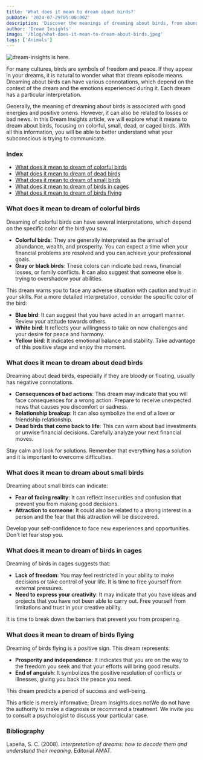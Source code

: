 ```yaml
---
title: 'What does it mean to dream about birds?'
pubDate: '2024-07-29T05:00:00Z'
description: 'Discover the meanings of dreaming about birds, from abundance and freedom to warnings about loss and conflict.'
author: 'Dream Insights'
image: '/blog/what-does-it-mean-to-dream-about-birds.jpeg'
tags: ['Animals']
---
```


![dream-insights is here.](/blog/what-does-it-mean-to-dream-about-birds.jpeg)

For many cultures, birds are symbols of freedom and peace. If they appear in your dreams, it is natural to wonder what that dream episode means. Dreaming about birds can have various connotations, which depend on the context of the dream and the emotions experienced during it. Each dream has a particular interpretation.

Generally, the meaning of dreaming about birds is associated with good energies and positive omens. However, it can also be related to losses or bad news. In this Dream Insights article, we will explore what it means to dream about birds, focusing on colorful, small, dead, or caged birds. With all this information, you will be able to better understand what your subconscious is trying to communicate.

### Index

- [What does it mean to dream of colorful birds](#what-does-it-mean-to-dream-of-colorful-birds)
- [What does it mean to dream of dead birds](#what-does-it-mean-to-dream-of-dead-birds)
- [What does it mean to dream of small birds](#what-does-it-mean-to-dream-of-small-birds)
- [What does it mean to dream of birds in cages](#what-does-it-mean-to-dream-of-birds-in-cages)
- [What does it mean to dream of birds flying](#what-does-it-mean-to-dream-of-birds-flying)

### What does it mean to dream of colorful birds

Dreaming of colorful birds can have several interpretations, which depend on the specific color of the bird you saw. 

- **Colorful birds**: They are generally interpreted as the arrival of abundance, wealth, and prosperity. You can expect a time when your financial problems are resolved and you can achieve your professional goals.
- **Gray or black birds**: These colors can indicate bad news, financial losses, or family conflicts. It can also suggest that someone else is trying to overshadow your abilities.

This dream warns you to face any adverse situation with caution and trust in your skills. For a more detailed interpretation, consider the specific color of the bird:
- **Blue bird**: It can suggest that you have acted in an arrogant manner. Review your attitude towards others. 
- **White bird**: It reflects your willingness to take on new challenges and your desire for peace and harmony. 
- **Yellow bird**: It indicates emotional balance and stability. Take advantage of this positive stage and enjoy the moment. 

### What does it mean to dream about dead birds

Dreaming about dead birds, especially if they are bloody or floating, usually has negative connotations. 

- **Consequences of bad actions**: This dream may indicate that you will face consequences for a wrong action. Prepare to receive unexpected news that causes you discomfort or sadness.
- **Relationship breakup**: It can also symbolize the end of a love or friendship relationship.
- **Dead birds that come back to life**: This can warn about bad investments or unwise financial decisions. Carefully analyze your next financial moves.

Stay calm and look for solutions. Remember that everything has a solution and it is important to overcome difficulties.

### What does it mean to dream about small birds

Dreaming about small birds can indicate:

- **Fear of facing reality**: It can reflect insecurities and confusion that prevent you from making good decisions.
- **Attraction to someone**: It could also be related to a strong interest in a person and the fear that this attraction will be discovered.

Develop your self-confidence to face new experiences and opportunities. Don't let fear stop you.

### What does it mean to dream of birds in cages

Dreaming of birds in cages suggests that:

- **Lack of freedom**: You may feel restricted in your ability to make decisions or take control of your life. It is time to free yourself from external pressures.
- **Need to express your creativity**: It may indicate that you have ideas and projects that you have not been able to carry out. Free yourself from limitations and trust in your creative ability.

It is time to break down the barriers that prevent you from prospering.

### What does it mean to dream of birds flying

Dreaming of birds flying is a positive sign. This dream represents:

- **Prosperity and independence**: It indicates that you are on the way to the freedom you seek and that your efforts will bring good results.
- **End of anguish**: It symbolizes the positive resolution of conflicts or illnesses, giving you back the peace you need.

This dream predicts a period of success and well-being.

This article is merely informative; Dream Insights does notWe do not have the authority to make a diagnosis or recommend a treatment. We invite you to consult a psychologist to discuss your particular case.

### Bibliography

Lapeña, S. C. (2008). *Interpretation of dreams: how to decode them and understand their meaning*. Editorial AMAT.